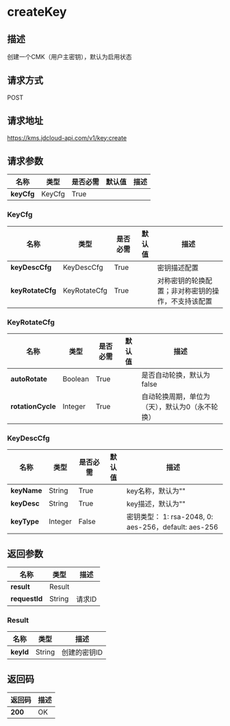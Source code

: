 # createKey


## 描述
创建一个CMK（用户主密钥），默认为启用状态

## 请求方式
POST

## 请求地址
https://kms.jdcloud-api.com/v1/key:create


## 请求参数
|名称|类型|是否必需|默认值|描述|
|---|---|---|---|---|
|**keyCfg**|KeyCfg|True| | |

### <div id="KeyCfg">KeyCfg</div>
|名称|类型|是否必需|默认值|描述|
|---|---|---|---|---|
|**keyDescCfg**|KeyDescCfg|True| |密钥描述配置|
|**keyRotateCfg**|KeyRotateCfg|True| |对称密钥的轮换配置；非对称密钥的操作，不支持该配置|
### <div id="KeyRotateCfg">KeyRotateCfg</div>
|名称|类型|是否必需|默认值|描述|
|---|---|---|---|---|
|**autoRotate**|Boolean|True| |是否自动轮换，默认为false|
|**rotationCycle**|Integer|True| |自动轮换周期，单位为（天），默认为0（永不轮换）|
### <div id="KeyDescCfg">KeyDescCfg</div>
|名称|类型|是否必需|默认值|描述|
|---|---|---|---|---|
|**keyName**|String|True| |key名称，默认为""|
|**keyDesc**|String|True| |key描述，默认为""|
|**keyType**|Integer|False| |密钥类型： 1: rsa-2048, 0: aes-256，default: aes-256|

## 返回参数
|名称|类型|描述|
|---|---|---|
|**result**|Result| |
|**requestId**|String|请求ID|

### <div id="Result">Result</div>
|名称|类型|描述|
|---|---|---|
|**keyId**|String|创建的密钥ID|

## 返回码
|返回码|描述|
|---|---|
|**200**|OK|
